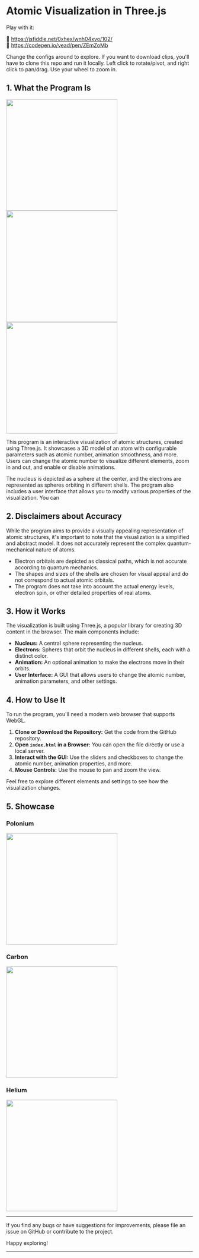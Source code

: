 # Atomic Visualization in Three.js

Play with it:

🔗 https://jsfiddle.net/0xhex/wnh04xvo/102/ <br>
🔗 https://codepen.io/vead/pen/ZEmZoMb

Change the configs around to explore. If you want to download clips, you'll have to clone this repo and run it locally. Left click to rotate/pivot, and right click to pan/drag. Use your wheel to zoom in.

## 1. What the Program Is

<div> <img src="https://i.imgur.com/O9XDgYH.gif" height="300"> <img src="https://i.imgur.com/ftQRCBG.gif" height="300"> <img src="https://i.imgur.com/bubZA0L.gif" height="300"> </div>

This program is an interactive visualization of atomic structures, created using Three.js. It showcases a 3D model of an atom with configurable parameters such as atomic number, animation smoothness, and more. Users can change the atomic number to visualize different elements, zoom in and out, and enable or disable animations.

The nucleus is depicted as a sphere at the center, and the electrons are represented as spheres orbiting in different shells. The program also includes a user interface that allows you to modify various properties of the visualization. You can 

## 2. Disclaimers about Accuracy

While the program aims to provide a visually appealing representation of atomic structures, it's important to note that the visualization is a simplified and abstract model. It does not accurately represent the complex quantum-mechanical nature of atoms.

- Electron orbitals are depicted as classical paths, which is not accurate according to quantum mechanics.
- The shapes and sizes of the shells are chosen for visual appeal and do not correspond to actual atomic orbitals.
- The program does not take into account the actual energy levels, electron spin, or other detailed properties of real atoms.

## 3. How it Works

The visualization is built using Three.js, a popular library for creating 3D content in the browser. The main components include:

- **Nucleus:** A central sphere representing the nucleus.
- **Electrons:** Spheres that orbit the nucleus in different shells, each with a distinct color.
- **Animation:** An optional animation to make the electrons move in their orbits.
- **User Interface:** A GUI that allows users to change the atomic number, animation parameters, and other settings.

## 4. How to Use It

To run the program, you'll need a modern web browser that supports WebGL.

1. **Clone or Download the Repository:** Get the code from the GitHub repository.
2. **Open `index.html` in a Browser:** You can open the file directly or use a local server.
3. **Interact with the GUI:** Use the sliders and checkboxes to change the atomic number, animation properties, and more.
4. **Mouse Controls:** Use the mouse to pan and zoom the view.

Feel free to explore different elements and settings to see how the visualization changes.

## 5. Showcase

### Polonium
<img src="https://i.imgur.com/O9XDgYH.gif" height="300"> 

### Carbon
<img src="https://i.imgur.com/pvnuGqI.gif" height="300"> 

### Helium
<img src="https://i.imgur.com/OGPJyOk.gif" height="300"> 


---

If you find any bugs or have suggestions for improvements, please file an issue on GitHub or contribute to the project.

Happy exploring!

---
